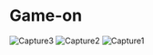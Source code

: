 # Game-on
![Capture3](https://user-images.githubusercontent.com/116001816/234254014-018206de-1faa-4faa-8bde-b98a444a0010.PNG)
![Capture2](https://user-images.githubusercontent.com/116001816/234254044-4ec7f5cf-91d9-422d-9029-04ae64241492.PNG)
![Capture1](https://user-images.githubusercontent.com/116001816/234254055-fd55736d-4407-4793-b02f-7391d66c6cde.PNG)

